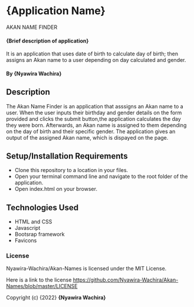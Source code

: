 # {Application Name}
AKAN NAME FINDER
#### {Brief description of application}
It is an application that uses date of birth to calculate day of birth; then assigns an Akan name to a user depending on day calculated and gender.

#### By **{Nyawira Wachira}**
## Description
The Akan Name Finder is an application that asssigns an Akan name to a user. When the user inputs their birthday and gender details on the form provided 
and clicks the submit button,the application calculates the day they were born.
Afterwards, an Akan name is assigned to them depending on the day of birth and their specific gender. The application gives an output of the
assigned Akan name, which is dispayed on the page.

## Setup/Installation Requirements
* Clone this repository to a location in your files.
* Open your terminal command line and navigate to the root folder of the application.
* Open index.html on your browser.
## Technologies Used
* HTML and CSS
* Javascript
* Bootsrap framework
* Favicons
### License
Nyawira-Wachira/Akan-Names is licensed under the MIT License.


Here is a link to the license https://github.com/Nyawira-Wachira/Akan-Names/blob/master/LICENSE

Copyright (c) {2022} **{Nyawira Wachira}**
